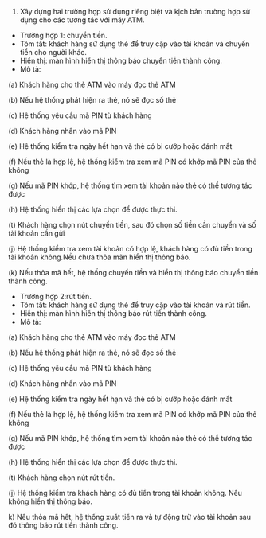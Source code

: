 1. Xây dựng hai trường hợp sử dụng riêng biệt và kịch bản trường hợp sử dụng cho các tương tác với máy ATM.
- Trường hợp 1: chuyển tiền.
- Tóm tắt: khách hàng sử dụng thẻ để truy cập vào tài khoản và chuyển tiền cho người khác.
- Hiển thị: màn hình hiển thị thông báo chuyển tiền thành công.
- Mô tả: 

(a) Khách hàng cho thẻ ATM vào máy đọc thẻ ATM

(b) Nếu hệ thống phát hiện ra thẻ, nó sẽ đọc số thẻ

(c) Hệ thống yêu cầu mã PIN từ khách hàng

(d) Khách hàng nhấn vào mã PIN

(e) Hệ thống kiểm tra ngày hết hạn và thẻ có bị cướp hoặc đánh mất

(f) Nếu thẻ là hợp lệ, hệ thống kiểm tra xem mã PIN có khớp mã PIN của thẻ không

(g) Nếu mã PIN khớp, hệ thống tìm xem tài khoản nào thẻ có thể tương tác được

(h) Hệ thống hiển thị các lựa chọn để được thực thi.

(t) Khách hàng chọn nút chuyển tiền, sau đó chọn số tiền cần chuyển và số tài khoản cần gửi

(j) Hệ thống kiểm tra xem tài khoản có hợp lệ, khách hàng có đủ tiền trong tài khoản không.Nều chưa thỏa mãn hiển thị thông báo.

(k) Nếu thỏa mã hết, hệ thống chuyển tiền và hiển thị thông báo chuyển tiền thành công.

- Trường hợp 2:rút tiền.
- Tóm tắt: khách hàng sử dụng thẻ để truy cập vào tài khoản và rút tiền.
- Hiển thị: màn hình hiển thị thông báo rút tiền thành công.
- Mô tả: 

(a) Khách hàng cho thẻ ATM vào máy đọc thẻ ATM

(b) Nếu hệ thống phát hiện ra thẻ, nó sẽ đọc số thẻ

(c) Hệ thống yêu cầu mã PIN từ khách hàng

(d) Khách hàng nhấn vào mã PIN

(e) Hệ thống kiểm tra ngày hết hạn và thẻ có bị cướp hoặc đánh mất

(f) Nếu thẻ là hợp lệ, hệ thống kiểm tra xem mã PIN có khớp mã PIN của thẻ không

(g) Nếu mã PIN khớp, hệ thống tìm xem tài khoản nào thẻ có thể tương tác được

(h) Hệ thống hiển thị các lựa chọn để được thực thi.

(t) Khách hàng chọn nút rút tiền.

(j) Hệ thống kiểm tra khách hàng có đủ tiền trong tài khoản không. Nếu không hiển thị thông báo.

k) Nếu thỏa mã hết, hệ thống xuất tiền ra và tự động trừ vào tài khoản sau đó thông báo rút tiền thành công.
